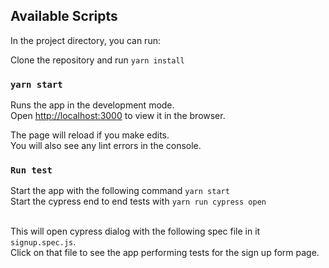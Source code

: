 ## Available Scripts

In the project directory, you can run:

Clone the repository and run  `yarn install`

### `yarn start`

Runs the app in the development mode.<br />
Open [http://localhost:3000](http://localhost:3000) to view it in the browser.

The page will reload if you make edits.<br />
You will also see any lint errors in the console.

### `Run test`
Start the app with the following command `yarn start`<br />
Start the cypress end to end tests with `yarn run cypress open`<br /><br />

This will open cypress dialog with the following spec file in it `signup.spec.js`.<br />
Click on that file to see the app performing tests for the sign up form page.